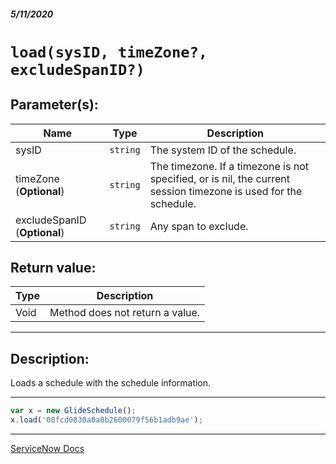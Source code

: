 ##### 5/11/2020
# `load(sysID, timeZone?, excludeSpanID?)`
## Parameter(s):
| Name | Type | Description |
|---|---|---|
| sysID | `string` | The system ID of the schedule. |
| timeZone (**Optional**) | `string` | The timezone.  If a timezone is not specified, or is nil, the current session timezone is used for the schedule. |
| excludeSpanID (**Optional**) | `string` | Any span to exclude. |

## Return value:
| Type | Description |
|---|---|
| Void | Method does not return a value. |

---

## Description:
Loads a schedule with the schedule information.

---

```js
var x = new GlideSchedule();
x.load('08fcd0830a0a0b2600079f56b1adb9ae');
```

---

[ServiceNow Docs](https://developer.servicenow.com/dev.do#!/reference/api/newyork/server/no-namespace/c_GlideScheduleScopedAPI#r_ScopedGlideScheduleLoad_String_String_String)